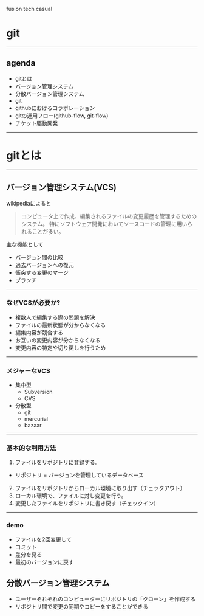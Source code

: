 fusion tech casual

#  git

---

## agenda

- gitとは
 - バージョン管理システム
 - 分散バージョン管理システム
 - git
- githubにおけるコラボレーション
- gitの運用フロー(github-flow, git-flow)
- チケット駆動開発

---

# gitとは

---

## バージョン管理システム(VCS)

wikipediaによると


> コンピュータ上で作成、編集されるファイルの変更履歴を管理するためのシステム。
> 特にソフトウェア開発においてソースコードの管理に用いられることが多い。

主な機能として

- バージョン間の比較
- 過去バージョンへの復元
- 衝突する変更のマージ
- ブランチ

---
### なぜVCSが必要か?

- 複数人で編集する際の問題を解決
 - ファイルの最新状態が分からなくなる
 - 編集内容が競合する
 - お互いの変更内容が分からなくなる
- 変更内容の特定や切り戻しを行うため

---

### メジャーなVCS


- 集中型
  - Subversion
  - CVS
- 分散型
  - git
  - mercurial
  - bazaar


---

### 基本的な利用方法


1. ファイルをリポジトリに登録する。
  - リポジトリ = バージョンを管理しているデータベース
2. ファイルをリポジトリからローカル環境に取り出す（チェックアウト）
3. ローカル環境で、ファイルに対し変更を行う。
4. 変更したファイルをリポジトリに書き戻す（チェックイン）

---

### demo

- ファイルを2回変更して
 - コミット
 - 差分を見る
 - 最初のバージョンに戻す

## 分散バージョン管理システム

- ユーザーそれぞれのコンピューターにリポジトリの「クローン」を作成する
- リポジトリ間で変更の同期やコピーをすることができる

